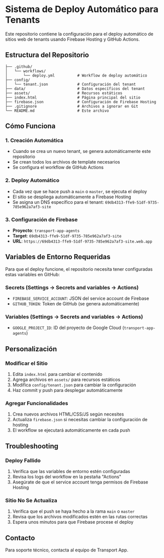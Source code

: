 # Sistema de Deploy Automático para Tenants

Este repositorio contiene la configuración para el deploy automático de sitios web de tenants usando Firebase Hosting y GitHub Actions.

## Estructura del Repositorio

```
├── .github/
│   └── workflows/
│       └── deploy.yml          # Workflow de deploy automático
├── config/
│   └── tenant.json             # Configuración del tenant
├── data/                       # Datos específicos del tenant
├── assets/                     # Recursos estáticos
├── index.html                  # Página principal del sitio
├── firebase.json               # Configuración de Firebase Hosting
├── .gitignore                  # Archivos a ignorar en Git
└── README.md                   # Este archivo
```

## Cómo Funciona

### 1. Creación Automática
- Cuando se crea un nuevo tenant, se genera automáticamente este repositorio
- Se crean todos los archivos de template necesarios
- Se configura el workflow de GitHub Actions

### 2. Deploy Automático
- Cada vez que se hace push a `main` o `master`, se ejecuta el deploy
- El sitio se despliega automáticamente a Firebase Hosting
- Se asigna un DNS específico para el tenant: `69db4313-ffe9-51df-9735-785e962a7af3-site`

### 3. Configuración de Firebase
- **Proyecto**: `transport-app-agents`
- **Target**: `69db4313-ffe9-51df-9735-785e962a7af3-site`
- **URL**: `https://69db4313-ffe9-51df-9735-785e962a7af3-site.web.app`

## Variables de Entorno Requeridas

Para que el deploy funcione, el repositorio necesita tener configuradas estas variables en GitHub:

### Secrets (Settings → Secrets and variables → Actions)
- `FIREBASE_SERVICE_ACCOUNT`: JSON del service account de Firebase
- `GITHUB_TOKEN`: Token de GitHub (se genera automáticamente)

### Variables (Settings → Secrets and variables → Actions)
- `GOOGLE_PROJECT_ID`: ID del proyecto de Google Cloud (`transport-app-agents`)

## Personalización

### Modificar el Sitio
1. Edita `index.html` para cambiar el contenido
2. Agrega archivos en `assets/` para recursos estáticos
3. Modifica `config/tenant.json` para cambiar la configuración
4. Haz commit y push para desplegar automáticamente

### Agregar Funcionalidades
1. Crea nuevos archivos HTML/CSS/JS según necesites
2. Actualiza `firebase.json` si necesitas cambiar la configuración de hosting
3. El workflow se ejecutará automáticamente en cada push

## Troubleshooting

### Deploy Fallido
1. Verifica que las variables de entorno estén configuradas
2. Revisa los logs del workflow en la pestaña "Actions"
3. Asegúrate de que el service account tenga permisos de Firebase Hosting

### Sitio No Se Actualiza
1. Verifica que el push se haya hecho a la rama `main` o `master`
2. Revisa que los archivos modificados estén en las rutas correctas
3. Espera unos minutos para que Firebase procese el deploy

## Contacto

Para soporte técnico, contacta al equipo de Transport App.
